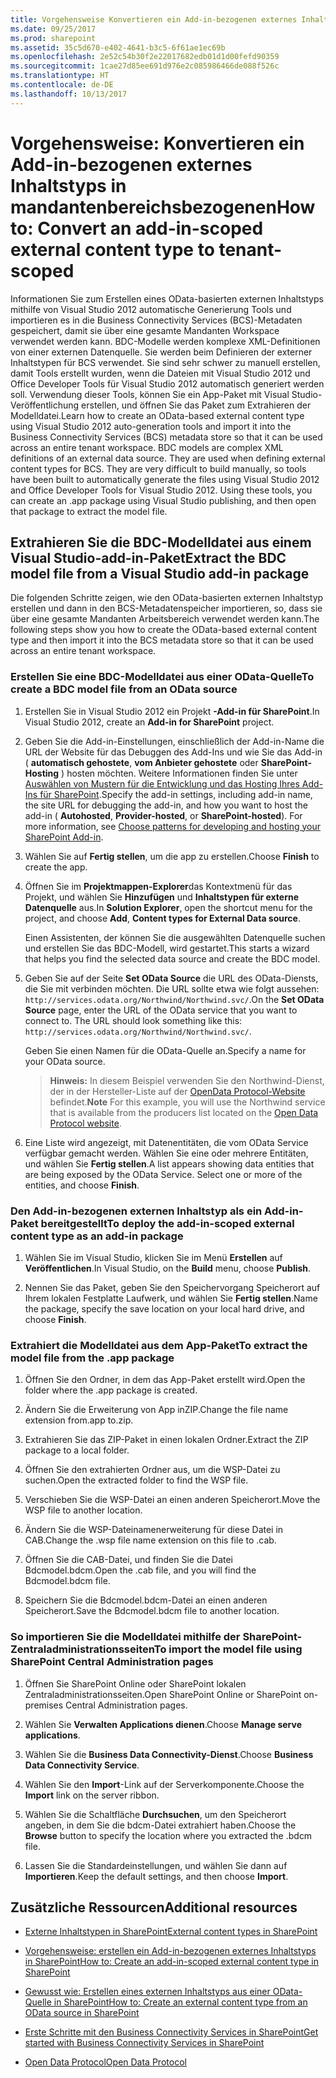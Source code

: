 ```yaml
---
title: Vorgehensweise Konvertieren ein Add-in-bezogenen externes Inhaltstyps in mandantenbereichsbezogenen
ms.date: 09/25/2017
ms.prod: sharepoint
ms.assetid: 35c5d670-e402-4641-b3c5-6f61ae1ec69b
ms.openlocfilehash: 2e52c54b30f2e22017682edb01d1d00fefd90359
ms.sourcegitcommit: 1cae27d85ee691d976e2c085986466de088f526c
ms.translationtype: HT
ms.contentlocale: de-DE
ms.lasthandoff: 10/13/2017
---
```

# <a name="how-to-convert-an-add-in-scoped-external-content-type-to-tenant-scoped"></a><span data-ttu-id="da262-102">Vorgehensweise: Konvertieren ein Add-in-bezogenen externes Inhaltstyps in mandantenbereichsbezogenen</span><span class="sxs-lookup"><span data-stu-id="da262-102">How to: Convert an add-in-scoped external content type to tenant-scoped</span></span>
<span data-ttu-id="da262-p101">Informationen Sie zum Erstellen eines OData-basierten externen Inhaltstyps mithilfe von Visual Studio 2012 automatische Generierung Tools und importieren es in die Business Connectivity Services (BCS)-Metadaten gespeichert, damit sie über eine gesamte Mandanten Workspace verwendet werden kann. BDC-Modelle werden komplexe XML-Definitionen von einer externen Datenquelle. Sie werden beim Definieren der externer Inhaltstypen für BCS verwendet. Sie sind sehr schwer zu manuell erstellen, damit Tools erstellt wurden, wenn die Dateien mit Visual Studio 2012 und Office Developer Tools für Visual Studio 2012 automatisch generiert werden soll. Verwendung dieser Tools, können Sie ein App-Paket mit Visual Studio-Veröffentlichung erstellen, und öffnen Sie das Paket zum Extrahieren der Modelldatei.</span><span class="sxs-lookup"><span data-stu-id="da262-p101">Learn how to create an OData-based external content type using Visual Studio 2012 auto-generation tools and import it into the Business Connectivity Services (BCS) metadata store so that it can be used across an entire tenant workspace. BDC models are complex XML definitions of an external data source. They are used when defining external content types for BCS. They are very difficult to build manually, so tools have been built to automatically generate the files using Visual Studio 2012 and Office Developer Tools for Visual Studio 2012. Using these tools, you can create an .app package using Visual Studio publishing, and then open that package to extract the model file.</span></span>
  
    
    


## <a name="extract-the-bdc-model-file-from-a-visual-studio-add-in-package"></a><span data-ttu-id="da262-108">Extrahieren Sie die BDC-Modelldatei aus einem Visual Studio-add-in-Paket</span><span class="sxs-lookup"><span data-stu-id="da262-108">Extract the BDC model file from a Visual Studio add-in package</span></span>

<span data-ttu-id="da262-109">Die folgenden Schritte zeigen, wie den OData-basierten externen Inhaltstyp erstellen und dann in den BCS-Metadatenspeicher importieren, so, dass sie über eine gesamte Mandanten Arbeitsbereich verwendet werden kann.</span><span class="sxs-lookup"><span data-stu-id="da262-109">The following steps show you how to create the OData-based external content type and then import it into the BCS metadata store so that it can be used across an entire tenant workspace.</span></span>
  
    
    

### <a name="to-create-a-bdc-model-file-from-an-odata-source"></a><span data-ttu-id="da262-110">Erstellen Sie eine BDC-Modelldatei aus einer OData-Quelle</span><span class="sxs-lookup"><span data-stu-id="da262-110">To create a BDC model file from an OData source</span></span>


1. <span data-ttu-id="da262-111">Erstellen Sie in Visual Studio 2012 ein Projekt **-Add-in für SharePoint**.</span><span class="sxs-lookup"><span data-stu-id="da262-111">In Visual Studio 2012, create an **Add-in for SharePoint** project.</span></span>
    
  
2. <span data-ttu-id="da262-p102">Geben Sie die Add-in-Einstellungen, einschließlich der Add-in-Name die URL der Website für das Debuggen des Add-Ins und wie Sie das Add-in ( **automatisch gehostete**, **vom Anbieter gehostete** oder **SharePoint-Hosting** ) hosten möchten. Weitere Informationen finden Sie unter [Auswählen von Mustern für die Entwicklung und das Hosting Ihres Add-Ins für SharePoint](http://msdn.microsoft.com/library/05ce5435-0a03-4ddc-976b-c33b08d03457%28Office.15%29.aspx).</span><span class="sxs-lookup"><span data-stu-id="da262-p102">Specify the add-in settings, including add-in name, the site URL for debugging the add-in, and how you want to host the add-in ( **Autohosted**, **Provider-hosted**, or **SharePoint-hosted**). For more information, see  [Choose patterns for developing and hosting your SharePoint Add-in](http://msdn.microsoft.com/library/05ce5435-0a03-4ddc-976b-c33b08d03457%28Office.15%29.aspx).</span></span>
    
  
3. <span data-ttu-id="da262-114">Wählen Sie auf **Fertig stellen**, um die app zu erstellen.</span><span class="sxs-lookup"><span data-stu-id="da262-114">Choose **Finish** to create the app.</span></span>
    
  
4. <span data-ttu-id="da262-115">Öffnen Sie im **Projektmappen-Explorer**das Kontextmenü für das Projekt, und wählen Sie **Hinzufügen** und **Inhaltstypen für externe Datenquelle** aus.</span><span class="sxs-lookup"><span data-stu-id="da262-115">In **Solution Explorer**, open the shortcut menu for the project, and choose **Add**, **Content types for External Data source**.</span></span>
    
    <span data-ttu-id="da262-116">Einen Assistenten, der können Sie die ausgewählten Datenquelle suchen und erstellen Sie das BDC-Modell, wird gestartet.</span><span class="sxs-lookup"><span data-stu-id="da262-116">This starts a wizard that helps you find the selected data source and create the BDC model.</span></span>
    
  
5. <span data-ttu-id="da262-p103">Geben Sie auf der Seite **Set OData Source** die URL des OData-Diensts, die Sie mit verbinden möchten. Die URL sollte etwa wie folgt aussehen: `http://services.odata.org/Northwind/Northwind.svc/`.</span><span class="sxs-lookup"><span data-stu-id="da262-p103">On the **Set OData Source** page, enter the URL of the OData service that you want to connect to. The URL should look something like this: `http://services.odata.org/Northwind/Northwind.svc/`.</span></span>
    
    <span data-ttu-id="da262-119">Geben Sie einen Namen für die OData-Quelle an.</span><span class="sxs-lookup"><span data-stu-id="da262-119">Specify a name for your OData source.</span></span>
    
    > <span data-ttu-id="da262-120">**Hinweis:** In diesem Beispiel verwenden Sie den Northwind-Dienst, der in der Hersteller-Liste auf der  [OpenData Protocol-Website](http://www.odata.org) befindet.</span><span class="sxs-lookup"><span data-stu-id="da262-120">**Note** For this example, you will use the Northwind service that is available from the producers list located on the  [Open Data Protocol website](http://www.odata.org).</span></span> 
6. <span data-ttu-id="da262-p104">Eine Liste wird angezeigt, mit Datenentitäten, die vom OData Service verfügbar gemacht werden. Wählen Sie eine oder mehrere Entitäten, und wählen Sie **Fertig stellen**.</span><span class="sxs-lookup"><span data-stu-id="da262-p104">A list appears showing data entities that are being exposed by the OData Service. Select one or more of the entities, and choose **Finish**.</span></span>
    
  

### <a name="to-deploy-the-add-in-scoped-external-content-type-as-an-add-in-package"></a><span data-ttu-id="da262-123">Den Add-in-bezogenen externen Inhaltstyp als ein Add-in-Paket bereitgestellt</span><span class="sxs-lookup"><span data-stu-id="da262-123">To deploy the add-in-scoped external content type as an add-in package</span></span>


1. <span data-ttu-id="da262-124">Wählen Sie im Visual Studio, klicken Sie im Menü **Erstellen** auf **Veröffentlichen**.</span><span class="sxs-lookup"><span data-stu-id="da262-124">In Visual Studio, on the **Build** menu, choose **Publish**.</span></span>
    
  
2. <span data-ttu-id="da262-125">Nennen Sie das Paket, geben Sie den Speichervorgang Speicherort auf Ihrem lokalen Festplatte Laufwerk, und wählen Sie **Fertig stellen**.</span><span class="sxs-lookup"><span data-stu-id="da262-125">Name the package, specify the save location on your local hard drive, and choose **Finish**.</span></span>
    
  

### <a name="to-extract-the-model-file-from-the-app-package"></a><span data-ttu-id="da262-126">Extrahiert die Modelldatei aus dem App-Paket</span><span class="sxs-lookup"><span data-stu-id="da262-126">To extract the model file from the .app package</span></span>


1. <span data-ttu-id="da262-127">Öffnen Sie den Ordner, in dem das App-Paket erstellt wird.</span><span class="sxs-lookup"><span data-stu-id="da262-127">Open the folder where the .app package is created.</span></span>
    
  
2.  <span data-ttu-id="da262-128">Ändern Sie die Erweiterung von App inZIP.</span><span class="sxs-lookup"><span data-stu-id="da262-128">Change the file name extension from.app to.zip.</span></span>
    
  
3. <span data-ttu-id="da262-129">Extrahieren Sie das ZIP-Paket in einen lokalen Ordner.</span><span class="sxs-lookup"><span data-stu-id="da262-129">Extract the ZIP package to a local folder.</span></span>
    
  
4. <span data-ttu-id="da262-130">Öffnen Sie den extrahierten Ordner aus, um die WSP-Datei zu suchen.</span><span class="sxs-lookup"><span data-stu-id="da262-130">Open the extracted folder to find the WSP file.</span></span>
    
  
5. <span data-ttu-id="da262-131">Verschieben Sie die WSP-Datei an einen anderen Speicherort.</span><span class="sxs-lookup"><span data-stu-id="da262-131">Move the WSP file to another location.</span></span>
    
  
6. <span data-ttu-id="da262-132">Ändern Sie die WSP-Dateinamenerweiterung für diese Datei in CAB.</span><span class="sxs-lookup"><span data-stu-id="da262-132">Change the .wsp file name extension on this file to .cab.</span></span>
    
  
7. <span data-ttu-id="da262-133">Öffnen Sie die CAB-Datei, und finden Sie die Datei Bdcmodel.bdcm.</span><span class="sxs-lookup"><span data-stu-id="da262-133">Open the .cab file, and you will find the Bdcmodel.bdcm file.</span></span>
    
  
8. <span data-ttu-id="da262-134">Speichern Sie die Bdcmodel.bdcm-Datei an einen anderen Speicherort.</span><span class="sxs-lookup"><span data-stu-id="da262-134">Save the Bdcmodel.bdcm file to another location.</span></span>
    
  

### <a name="to-import-the-model-file-using-sharepoint-central-administration-pages"></a><span data-ttu-id="da262-135">So importieren Sie die Modelldatei mithilfe der SharePoint-Zentraladministrationsseiten</span><span class="sxs-lookup"><span data-stu-id="da262-135">To import the model file using SharePoint Central Administration pages</span></span>


1. <span data-ttu-id="da262-136">Öffnen Sie SharePoint Online oder SharePoint lokalen Zentraladministrationsseiten.</span><span class="sxs-lookup"><span data-stu-id="da262-136">Open SharePoint Online or SharePoint on-premises Central Administration pages.</span></span>
    
  
2. <span data-ttu-id="da262-137">Wählen Sie **Verwalten Applications dienen**.</span><span class="sxs-lookup"><span data-stu-id="da262-137">Choose **Manage serve applications**.</span></span>
    
  
3. <span data-ttu-id="da262-138">Wählen Sie die **Business Data Connectivity-Dienst**.</span><span class="sxs-lookup"><span data-stu-id="da262-138">Choose **Business Data Connectivity Service**.</span></span>
    
  
4. <span data-ttu-id="da262-139">Wählen Sie den **Import**-Link auf der Serverkomponente.</span><span class="sxs-lookup"><span data-stu-id="da262-139">Choose the **Import** link on the server ribbon.</span></span>
    
  
5. <span data-ttu-id="da262-140">Wählen Sie die Schaltfläche **Durchsuchen**, um den Speicherort angeben, in dem Sie die bdcm-Datei extrahiert haben.</span><span class="sxs-lookup"><span data-stu-id="da262-140">Choose the **Browse** button to specify the location where you extracted the .bdcm file.</span></span>
    
  
6. <span data-ttu-id="da262-141">Lassen Sie die Standardeinstellungen, und wählen Sie dann auf **Importieren**.</span><span class="sxs-lookup"><span data-stu-id="da262-141">Keep the default settings, and then choose **Import**.</span></span>
    
  

## <a name="additional-resources"></a><span data-ttu-id="da262-142">Zusätzliche Ressourcen</span><span class="sxs-lookup"><span data-stu-id="da262-142">Additional resources</span></span>
<span data-ttu-id="da262-143"><a name="bk_addresources"> </a></span><span class="sxs-lookup"><span data-stu-id="da262-143"></span></span>


-  [<span data-ttu-id="da262-144">Externe Inhaltstypen in SharePoint</span><span class="sxs-lookup"><span data-stu-id="da262-144">External content types in SharePoint</span></span>](external-content-types-in-sharepoint.md)
    
  
-  [<span data-ttu-id="da262-145">Vorgehensweise: erstellen ein Add-in-bezogenen externes Inhaltstyps in SharePoint</span><span class="sxs-lookup"><span data-stu-id="da262-145">How to: Create an add-in-scoped external content type in SharePoint</span></span>](how-to-create-an-add-in-scoped-external-content-type-in-sharepoint.md)
    
  
-  [<span data-ttu-id="da262-146">Gewusst wie: Erstellen eines externen Inhaltstyps aus einer OData-Quelle in SharePoint</span><span class="sxs-lookup"><span data-stu-id="da262-146">How to: Create an external content type from an OData source in SharePoint</span></span>](how-to-create-an-external-content-type-from-an-odata-source-in-sharepoint.md)
    
  
-  [<span data-ttu-id="da262-147">Erste Schritte mit den Business Connectivity Services in SharePoint</span><span class="sxs-lookup"><span data-stu-id="da262-147">Get started with Business Connectivity Services in SharePoint</span></span>](get-started-with-business-connectivity-services-in-sharepoint.md)
    
  
-  [<span data-ttu-id="da262-148">Open Data Protocol</span><span class="sxs-lookup"><span data-stu-id="da262-148">Open Data Protocol</span></span>](http://www.odata.org)
    
  

  
    
    

